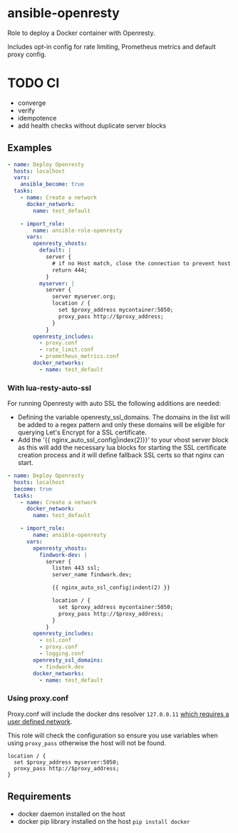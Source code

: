 # ansible-openresty

Role to deploy a Docker container with Openresty.

Includes opt-in config for rate limiting, Prometheus metrics and default proxy
config.

# TODO CI
- converge
- verify
- idempotence
- add health checks without duplicate server blocks

## Examples

```yml
- name: Deploy Openresty
  hosts: localhost
  vars:
    ansible_become: true
  tasks:
    - name: Create a network
      docker_network:
        name: test_default

    - import_role:
        name: ansible-role-openresty
      vars:
        openresty_vhosts:
          default: |
            server {
              # if no Host match, close the connection to prevent host spoofing
              return 444;
            }
          myserver: |
            server {
              server myserver.org;
              location / {
                set $proxy_address mycontainer:5050;
                proxy_pass http://$proxy_address;
              }
            }
        openresty_includes:
          - proxy.conf
          - rate_limit.conf
          - prometheus_metrics.conf
        docker_networks:
          - name: test_default
```

### With lua-resty-auto-ssl

For running Openresty with auto SSL the following additions are needed:

- Defining the variable openresty_ssl_domains. The domains in the list will be added to a regex pattern and only these domains will be eligible for querying Let's Encrypt for a SSL certificate.
- Add the '{{ nginx_auto_ssl_config|index(2)}}' to your vhost server block as this will add the necessary lua blocks for starting the SSL certificate creation process and it will define fallback SSL certs so that nginx can start.

```yml
- name: Deploy Openresty
  hosts: localhost
  become: true
  tasks:
    - name: Create a network
      docker_network:
        name: test_default

    - import_role:
        name: ansible-openresty
      vars:
        openresty_vhosts:
          findwork-dev: |
            server {
              listen 443 ssl;
              server_name findwork.dev;

              {{ nginx_auto_ssl_config|indent(2) }}

              location / {
                set $proxy_address mycontainer:5050;
                proxy_pass http://$proxy_address;
              }
            }
        openresty_includes:
          - ssl.conf
          - proxy.conf
          - logging.conf
        openresty_ssl_domains:
          - findwork.dev
        docker_networks:
          - name: test_default
```

### Using proxy.conf

Proxy.conf will include the docker dns resolver `127.0.0.11` [which requires a user defined network](https://github.com/docker/compose/issues/3412#issuecomment-260780702).

This role will check the configuration so ensure you use variables when using `proxy_pass` otherwise the host will not be found.

```nginx
location / {
  set $proxy_address myserver:5050;
  proxy_pass http://$proxy_address;
}
```

## Requirements

- docker daemon installed on the host
- docker pip library installed on the host `pip install docker`
